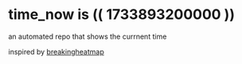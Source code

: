 # time_now is (( 1733893200000 ))

an automated repo that shows the currnent time

inspired by [breakingheatmap](https://github.com/breakingheatmap/breakingheatmap)